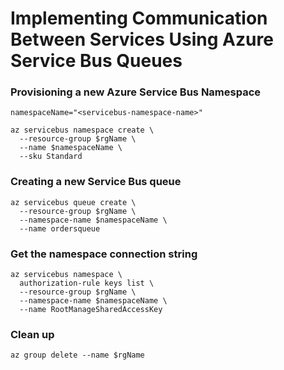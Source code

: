 # Implementing Communication Between Services Using Azure Service Bus Queues


### Provisioning a new Azure Service Bus Namespace
```
namespaceName="<servicebus-namespace-name>"

az servicebus namespace create \
  --resource-group $rgName \
  --name $namespaceName \
  --sku Standard
```

### Creating a new Service Bus queue
```
az servicebus queue create \
  --resource-group $rgName \
  --namespace-name $namespaceName \
  --name ordersqueue
```

### Get the namespace connection string
```
az servicebus namespace \
  authorization-rule keys list \
  --resource-group $rgName \
  --namespace-name $namespaceName \
  --name RootManageSharedAccessKey
```

### Clean up
```
az group delete --name $rgName
```
